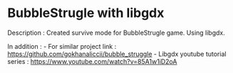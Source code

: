 BubbleStrugle with libgdx 
=================

Description : 
	Created survive mode for BubbleStrugle game. Using libgdx.  

In addition :
	- For similar project link : https://github.com/gokhanaliccii/bubble_struggle 
	- Libgdx youtube tutorial series : https://www.youtube.com/watch?v=85A1w1iD2oA
	
